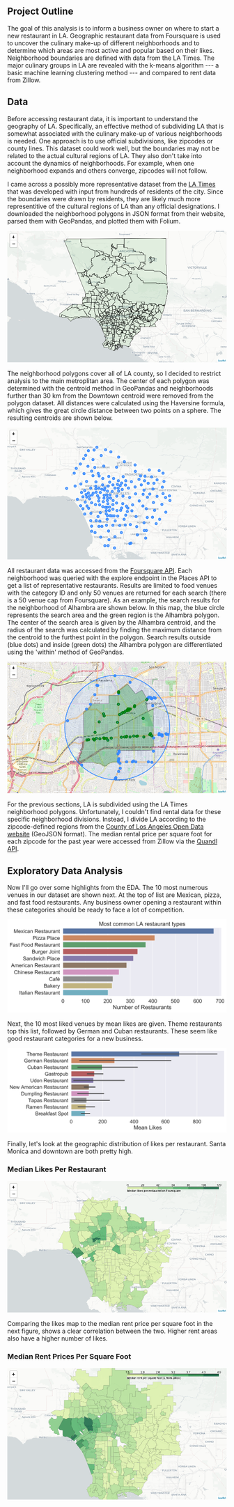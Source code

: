 ## Project Outline

The goal of this analysis is to inform a business owner on where to start a new restaurant in LA. Geographic restaurant data from Foursquare is used to uncover the culinary make-up of different neighborhoods and to determine which areas are most active and popular based on their likes. Neighborhood boundaries are defined with data from the LA Times. The major culinary groups in LA are revealed with the k-means algorithm --- a basic machine learning clustering method --- and compared to rent data from Zillow. 

## Data

Before accessing restaurant data, it is important to understand the geography of LA. Specifically, an effective method of subdividing LA that is somewhat associated with the culinary make-up of various neighborhoods is needed. One approach is to use official subdivisions, like zipcodes or county lines. This dataset could work well, but the boundaries may not be related to the actual cultural regions of LA. They also don't take into account the dynamics of neighborhoods. For example, when one neighborhood expands and others converge, zipcodes will not follow. 

I came across a possibly more representative dataset from the [LA Times](http://maps.latimes.com/neighborhoods/) that was developed with input from hundreds of residents of the city. Since the boundaries were drawn by residents, they are likely much more representitive of the cultural regions of LA than any official designations. I downloaded the neighborhood polygons in JSON format from their website, parsed them with GeoPandas, and plotted them with Folium.

![LA_times](https://github.com/iafinn/LA-culinary-clusters/blob/master/reports/figures/LA_neighborhoods.png)

The neighborhood polygons cover all of LA county, so I decided to restrict analysis to the main metroplitan area. The center of each polygon was determined with the centroid method in GeoPandas and neighborhoods further than 30 km from the Downtown centroid were removed from the polygon dataset. All distances were calculated using the Haversine formula, which gives the great circle distance between two points on a sphere. The resulting centroids are shown below.

![centroids](https://github.com/iafinn/LA-culinary-clusters/blob/master/reports/figures/centroids.png)

All restaurant data was accessed from the [Foursquare API](https://developer.foursquare.com/). Each neighborhood was queried with the explore endpoint in the Places API to get a list of representative restaurants. Results are limited to food venues with the category ID and only 50 venues are returned for each search (there is a 50 venue cap from Foursquare). As an example, the search results for the neighborhood of Alhambra are shown below. In this map, the blue circle represents the search area and the green region is the Alhambra polygon. The center of the search area is given by the Alhambra centroid, and the radius of the search was calculated by finding the maximum distance from the centroid to the furthest point in the polygon. Search results outside (blue dots) and inside (green dots) the Alhambra polygon are differentiated using the 'within' method of GeoPandas.

![API](https://github.com/iafinn/LA-culinary-clusters/blob/master/reports/figures/API_search.png)

For the previous sections, LA is subdivided using the LA Times neighborhood polygons. Unfortunately, I couldn't find rental data for these specific neighborhood divisions. Instead, I divide LA according to the zipcode-defined regions from the [County of Los Angeles Open Data website](https://data.lacounty.gov/) (GeoJSON format). The median rental price per square foot for each zipcode for the past year were accessed from Zillow via the [Quandl API](https://docs.quandl.com/).

## Exploratory Data Analysis

Now I'll go over some highlights from the EDA. The 10 most numerous venues in our dataset are shown next. At the top of list are Mexican, pizza, and fast food restaurants. Any business owner opening a restaurant within these categories should be ready to face a lot of competition. 

![common](https://github.com/iafinn/LA-culinary-clusters/blob/master/reports/figures/most_common_rest.png)

Next, the 10 most liked venues by mean likes are given. Theme restaurants top this list, followed by German and Cuban restaurants. These seem like good restaurant categories for a new business.

![mean_likes](https://github.com/iafinn/LA-culinary-clusters/blob/master/reports/figures/mean_likes.png)

Finally, let's look at the geographic distribution of likes per restaurant. Santa Monica and downtown are both pretty high.

### Median Likes Per Restaurant

![likes](https://github.com/iafinn/LA-culinary-clusters/blob/master/reports/figures/like_map.png)

Comparing the likes map to the median rent price per square foot in the next figure, shows a clear correlation between the two. Higher rent areas also have a higher number of likes.

### Median Rent Prices Per Square Foot

![rent](https://github.com/iafinn/LA-culinary-clusters/blob/master/reports/figures/rent_prices.png)


